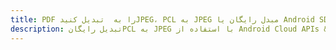 ---title: PDF را به  تبدیل کنیدJPEG، PCL به JPEG مبدل رایگان یا Android SDKdescription: تبدیل رایگانPCL به JPEG با استفاده از Android Cloud APIs & SDK همچنین اسناد PDF را در Cloud ایجاد، ویرایش و رندر کنید.---